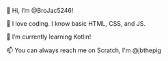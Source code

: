 👋 Hi, I’m @BroJac5246!

👀 I love coding. I know basic HTML, CSS, and JS.

🌱 I’m currently learning Kotlin!

📫 You can always reach me on Scratch, I'm @jbthepig
